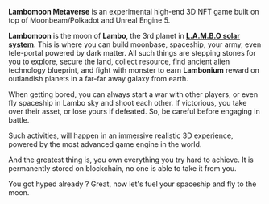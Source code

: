 **Lambomoon Metaverse** is an experimental high-end 3D NFT game built on top of Moonbeam/Polkadot and Unreal Engine 5.

**Lambomoon** is the moon of **Lambo**, the 3rd planet in **[L.A.M.B.O solar system](https://wiki.lambomoon.xyz/Lambo-Solar-System-aada66a6247e41819d1cc03be8f5f8b3)**. This is where you can build moonbase, spaceship, your army, even tele-portal powered by dark matter. All such things are stepping stones for you to explore, secure the land, collect resource, find ancient alien technology blueprint, and fight with monster to earn **Lambonium** reward on outlandish planets in a far-far away galaxy from earth.

When getting bored, you can always start a war with other players, or even fly spaceship in Lambo sky and shoot each other. If victorious, you take over their asset, or lose yours if defeated. So, be careful before engaging in battle.

Such activities, will happen in an immersive realistic 3D experience, powered by the most advanced game engine in the world.

And the greatest thing is, you own everything you try hard to achieve. It is permanently stored on blockchain, no one is able to take it from you.

You got hyped already ? Great, now let's fuel your spaceship and fly to the moon.